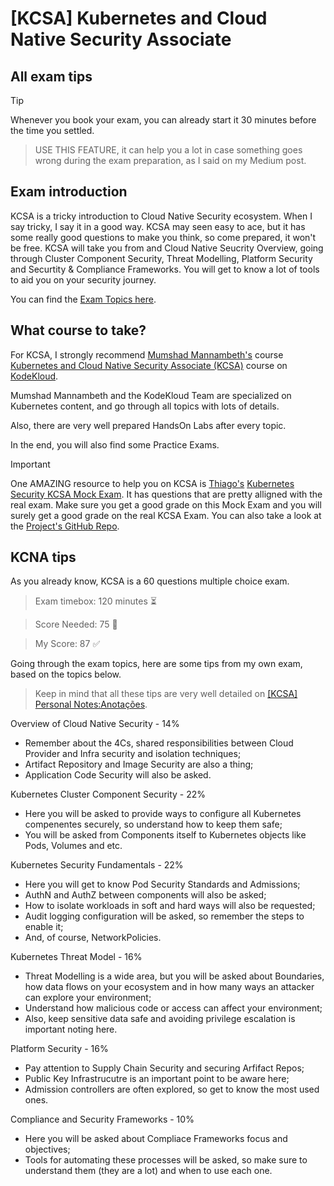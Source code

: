 # [KCSA] Kubernetes and Cloud Native Security Associate

## All exam tips
> [!TIP] 
> Whenever you book your exam, you can already start it 30 minutes before the time you settled.

> USE THIS FEATURE, it can help you a lot in case something goes wrong during the exam preparation, as I said on my Medium post.

## Exam introduction

KCSA is a tricky introduction to Cloud Native Security ecosystem. When I say tricky, I say it in a good way. KCSA may seen easy to ace, but it has some really good questions to make you think, so come prepared, it won't be free. KCSA will take you from and Cloud Native Seucrity Overview, going through Cluster Component Security, Threat Modelling, Platform Security and Securtity & Compliance Frameworks. You will get to know a lot of tools to aid you on your security journey.

You can find the [Exam Topics here](https://training.linuxfoundation.org/certification/kubernetes-and-cloud-native-security-associate-kcsa/).

## What course to take?
For KCSA, I strongly recommend [Mumshad Mannambeth's](https://www.linkedin.com/in/mmumshad/) course [Kubernetes and Cloud Native Security Associate (KCSA)](https://learn.kodekloud.com/user/courses/kubernetes-and-cloud-native-security-associate-kcsa) course on [KodeKloud](https://learn.kodekloud.com/).

Mumshad Mannambeth and the KodeKloud Team are specialized on Kubernetes content, and go through all topics with lots of details.

Also, there are very well prepared HandsOn Labs after every topic.

In the end, you will also find some Practice Exams.

> [!IMPORTANT] 
> One AMAZING resource to help you on KCSA is [Thiago's](https://www.linkedin.com/in/thiago4go/) [Kubernetes Security KCSA Mock Exam](https://kubernetes-security-kcsa-mock.vercel.app/). It has questions that are pretty alligned with the real exam. Make sure you get a good grade on this Mock Exam and you will surely get a good grade on the real KCSA Exam. You can also take a look at the [Project's GitHub Repo](https://github.com/thiago4go/kubernetes-security-kcsa-mock).

## KCNA tips
As you already know, KCSA is a 60 questions multiple choice exam.

>Exam timebox: 120 minutes ⏳

>Score Needed: 75 🎯

>My Score: 87 ✅

Going through the exam topics, here are some tips from my own exam, based on the topics below. 

>Keep in mind that all these tips are very well detailed on [[KCSA] Personal Notes:Anotações](./[KCSA]%20Personal%20notes:Anotações.pdf).

Overview of Cloud Native Security - 14%
* Remember about the 4Cs, shared responsibilities between Cloud Provider and Infra security and isolation techniques;
* Artifact Repository and Image Security are also a thing;
* Application Code Security will also be asked.

Kubernetes Cluster Component Security - 22%
* Here you will be asked to provide ways to configure all Kubernetes compenentes securely, so understand how to keep them safe;
* You will be asked from Components itself to Kubernetes objects like Pods, Volumes and etc.

Kubernetes Security Fundamentals - 22%
* Here you will get to know Pod Security Standards and Admissions;
* AuthN and AuthZ between components will also be asked;
* How to isolate workloads in soft and hard ways will also be requested;
* Audit logging configuration will be asked, so remember the steps to enable it;
* And, of course, NetworkPolicies.

Kubernetes Threat Model - 16%
* Threat Modelling is a wide area, but you will be asked about Boundaries, how data flows on your ecosystem and in how many ways an attacker can explore your environment;
* Understand how malicious code or access can affect your environment;
* Also, keep sensitive data safe and avoiding privilege escalation is important noting here.

Platform Security - 16%
* Pay attention to Supply Chain Security and securing Arfifact Repos;
* Public Key Infrastrucutre is an important point to be aware here;
* Admission controllers are often explored, so get to know the most used ones.

Compliance and Security Frameworks - 10%
* Here you will be asked about Compliace Frameworks focus and objectives;
* Tools for automating these processes will be asked, so make sure to understand them (they are a lot) and when to use each one.